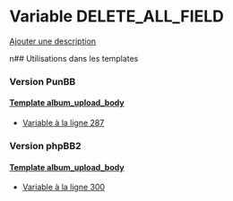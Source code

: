 # Variable DELETE_ALL_FIELD
[Ajouter une description](https://fa-tvars.appspot.com/DELETE_ALL_FIELD)

n## Utilisations dans les templates

### Version PunBB

#### [Template album_upload_body](punbb/album_upload_body.md)
* [Variable à la ligne 287](../punbb/album_upload_body.tpl#L287)

### Version phpBB2

#### [Template album_upload_body](subsilver/album_upload_body.md)
* [Variable à la ligne 300](../subsilver/album_upload_body.tpl#L300)